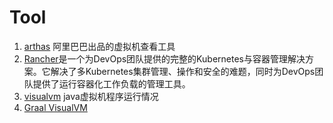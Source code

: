 # Tool

1. [arthas](https://gitee.com/arthas/arthas) 阿里巴巴出品的虚拟机查看工具
1. [Rancher](https://www.rancher.cn/)是一个为DevOps团队提供的完整的Kubernetes与容器管理解决方案。它解决了多Kubernetes集群管理、操作和安全的难题，同时为DevOps团队提供了运行容器化工作负载的管理工具。
1. [visualvm](https://visualvm.github.io/
) java虚拟机程序运行情况
1. [Graal VisualVM](https://visualvm.github.io/graal.html)
